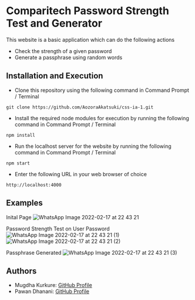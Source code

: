 # Comparitech Password Strength Test and Generator

This website is a basic application which can do the following actions
- Check the strength of a given password
- Generate a passphrase using random words

## Installation and Execution

- Clone this repository using the following command in Command Prompt / Terminal
```
git clone https://github.com/AozoraAkatsuki/css-ia-1.git
```

- Install the required node modules for execution by running the following command in Command Prompt / Terminal
```
npm install
```

- Run the localhost server for the website by running the following command in Command Prompt / Terminal
```
npm start
```

- Enter the following URL in your web browser of choice
```
http://localhost:4000
```

## Examples

Inital Page
![WhatsApp Image 2022-02-17 at 22 43 21](https://user-images.githubusercontent.com/60062557/154538160-433da2e3-c58a-4278-b9f1-07aef5673cc6.jpeg)

Password Strength Test on User Password
![WhatsApp Image 2022-02-17 at 22 43 21 (1)](https://user-images.githubusercontent.com/60062557/154538192-4b8a964e-0c53-4749-aca1-3181f3cf9f28.jpeg)
![WhatsApp Image 2022-02-17 at 22 43 21 (2)](https://user-images.githubusercontent.com/60062557/154538215-fb5f7002-ecce-49c4-ba60-ce6800a87008.jpeg)

Passphrase Generated
![WhatsApp Image 2022-02-17 at 22 43 21 (3)](https://user-images.githubusercontent.com/60062557/154538228-69cfb752-f314-435c-bbbd-71fdc12532b6.jpeg)

## Authors
- Mugdha Kurkure: [GitHub Profile](https://github.com/diamondgelato)
- Pawan Dhanani: [GitHub Profile](https://github.com/AozoraAkatsuki)
